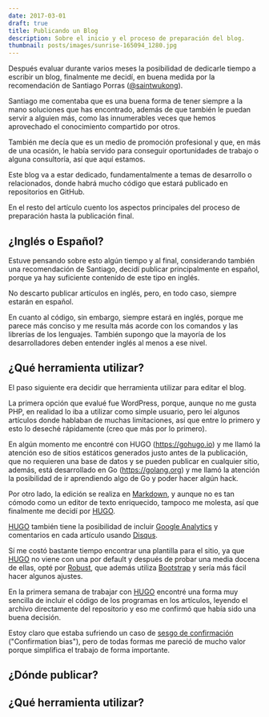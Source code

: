 ```yaml
---
date: 2017-03-01
draft: true
title: Publicando un Blog
description: Sobre el inicio y el proceso de preparación del blog.
thumbnail: posts/images/sunrise-165094_1280.jpg
---
```


Después evaluar durante varios meses la posibilidad de dedicarle tiempo a escribir un blog, finalmente me decidí, en buena medida por la recomendación de Santiago Porras ([@saintwukong](https://twitter.com/saintwukong)).

Santiago me comentaba que es una buena forma de tener siempre a la mano soluciones que has encontrado, además de que también le puedan servir a alguien más, como las innumerables veces que hemos aprovechado el conocimiento compartido por otros.

También me decía que es un medio de promoción profesional y que, en más de una ocasión, le había servido para conseguir oportunidades de trabajo o alguna consultoría, así que aquí estamos.

Este blog va a estar dedicado, fundamentalmente a temas de desarrollo o relacionados, donde habrá mucho código que estará publicado en repositorios en GitHub.

En el resto del artículo cuento los aspectos principales del proceso de preparación hasta la publicación final.

## ¿Inglés o Español?

Estuve pensando sobre esto algún tiempo y al final, considerando también una recomendación de Santiago, decidí publicar principalmente en español, porque ya hay suficiente contenido de este tipo en inglés. 

No descarto publicar artículos en inglés, pero, en todo caso, siempre estarán en español.

En cuanto al código, sin embargo, siempre estará en inglés, porque me parece más conciso y me resulta más acorde con los comandos y las librerías de los lenguajes. También supongo que la mayoría de los desarrolladores deben entender inglés al menos a ese nivel.

## ¿Qué herramienta utilizar?

El paso siguiente era decidir que herramienta utilizar para editar el blog.

La primera opción que evalué fue WordPress, porque, aunque no me gusta PHP, en realidad lo iba a utilizar como simple usuario, pero leí algunos artículos donde hablaban de muchas limitaciones, así que entre lo primero y esto lo deseché rápidamente (creo que más por lo primero).

En algún momento me encontré con HUGO (https://gohugo.io) y me llamó la atención eso de sitios estáticos generados justo antes de la publicación, que no requieren una base de datos y se pueden publicar en cualquier sitio, además, está desarrollado en Go (https://golang.org) y me llamó la atención la posibilidad de ir aprendiendo algo de Go y poder hacer algún hack.

Por otro lado, la edición se realiza en [Markdown](https://en.wikipedia.org/wiki/Markdown), y aunque no es tan cómodo como un editor de texto enriquecido, tampoco me molesta, así que finalmente me decidí por [HUGO](https://gohugo.io).

[HUGO](https://gohugo.io) también tiene la posibilidad de incluir [Google Analytics](https://analytics.google.com) y comentarios en cada artículo usando [Disqus](https://disqus.com/).

Sí me costó bastante tiempo encontrar una plantilla para el sitio, ya que [HUGO](https://gohugo.io) no viene con una por default y después de probar una media docena de ellas, opté por [Robust](http://themes.gohugo.io/robust), que además utiliza [Bootstrap](http://getbootstrap.com) y sería más fácil hacer algunos ajustes.

En la primera semana de trabajar con [HUGO](https://gohugo.io) encontré una forma muy sencilla de incluir el código de los programas en los artículos, leyendo el archivo directamente del repositorio y eso me confirmó que había sido una buena decisión.

Estoy claro que estaba sufriendo un caso de [sesgo de confirmación](https://es.wikipedia.org/wiki/Sesgo_de_confirmaci%C3%B3n) ("Confirmation bias"), pero de todas formas me pareció de mucho valor porque simplifica el trabajo de forma importante.

## ¿Dónde publicar?

## ¿Qué herramienta utilizar?